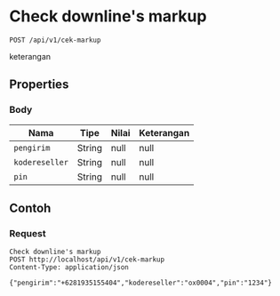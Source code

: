 # Check downline's markup
```http
POST /api/v1/cek-markup
```
keterangan
## Properties
### Body
Nama | Tipe | Nilai | Keterangan
--- | --- | --- | ---
<code>pengirim</code> | String | null | null
<code>kodereseller</code> | String | null | null
<code>pin</code> | String | null | null
## Contoh
### Request
```http
Check downline's markup
POST http://localhost/api/v1/cek-markup
Content-Type: application/json

{"pengirim":"+6281935155404","kodereseller":"ox0004","pin":"1234"}
```
